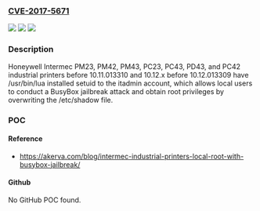### [CVE-2017-5671](https://cve.mitre.org/cgi-bin/cvename.cgi?name=CVE-2017-5671)
![](https://img.shields.io/static/v1?label=Product&message=n%2Fa&color=blue)
![](https://img.shields.io/static/v1?label=Version&message=n%2Fa&color=blue)
![](https://img.shields.io/static/v1?label=Vulnerability&message=n%2Fa&color=brighgreen)

### Description

Honeywell Intermec PM23, PM42, PM43, PC23, PC43, PD43, and PC42 industrial printers before 10.11.013310 and 10.12.x before 10.12.013309 have /usr/bin/lua installed setuid to the itadmin account, which allows local users to conduct a BusyBox jailbreak attack and obtain root privileges by overwriting the /etc/shadow file.

### POC

#### Reference
- https://akerva.com/blog/intermec-industrial-printers-local-root-with-busybox-jailbreak/

#### Github
No GitHub POC found.

